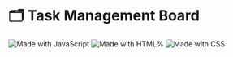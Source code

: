 # 🗂️ Task Management Board

![Made with JavaScript](https://img.shields.io/badge/Made%20with-JavaScript-yellow.svg)
![Made with HTML%](https://img.shields.io/badge/Made%20with-HTML-red.svg)
![Made with CSS](https://img.shields.io/badge/Made%20with-CSS-blue.svg)
